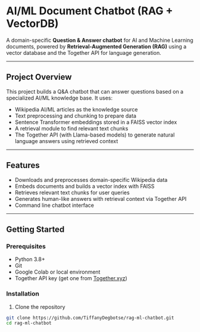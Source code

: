 # AI/ML Document Chatbot (RAG + VectorDB)

A domain-specific **Question & Answer chatbot** for AI and Machine Learning documents, powered by **Retrieval-Augmented Generation (RAG)** using a vector database and the Together API for language generation.

---

## Project Overview

This project builds a Q&A chatbot that can answer questions based on a specialized AI/ML knowledge base. It uses:

- Wikipedia AI/ML articles as the knowledge source  
- Text preprocessing and chunking to prepare data  
- Sentence Transformer embeddings stored in a FAISS vector index  
- A retrieval module to find relevant text chunks  
- The Together API (with Llama-based models) to generate natural language answers using retrieved context  

---

## Features

- Downloads and preprocesses domain-specific Wikipedia data  
- Embeds documents and builds a vector index with FAISS  
- Retrieves relevant text chunks for user queries  
- Generates human-like answers with retrieval context via Together API  
- Command line chatbot interface  

---

## Getting Started

### Prerequisites

- Python 3.8+  
- Git  
- Google Colab or local environment  
- Together API key (get one from [Together.xyz](https://together.xyz))  

### Installation

1. Clone the repository  
```bash
git clone https://github.com/TiffanyDegbotse/rag-ml-chatbot.git
cd rag-ml-chatbot
